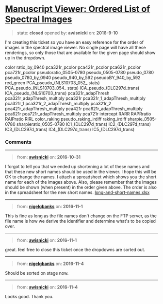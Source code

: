 # [Manuscript Viewer: Ordered List of Spectral Images](https://github.com/livingstoneonline/livingstoneonline/issues/84)

> state: **closed** opened by: **awisnicki** on: **2016-9-10**

I&#x27;m creating this ticket so you have an easy reference for the order of images in the spectral image viewer. No single page will have all these renderings, so only those that are available for the given page should show up in the dropdown.

color
ratio_by_0940
pca321r_pcolor
pca421r_pcolor
pca621r_pcolor
pca721r_pcolor
pseudoratio_0505-0780
pseudo_0505-0780
pseudo_0780
pseudo_0780_by_0940
pseudo_940_by_592
pseudoBY_940_by_592
red_green
PCA_pseudo_(NLS10703_052_ stats)
PCA_pseudo_(NLS10703_054_ stats)
ICA_pseudo_(DLC297d_trans)
ICA_pseudo_(NLS10703_trans)
pca321r_adapThresh
pca321r_adapThresh_multiply
pca321r
pca321r_1_adapThresh_multiply
pca321r_1
pca321r_2_adapThresh_multiply
pca321r_2
pca421r_adapThresh_multiply
pca421r
pca621r_adapThresh_multiply
pca621r
pca721r_adapThresh_multiply
pca721r
intercept
RARR
RAPRratio
RAIPratio
RIRL
color_raking
pseudo_raking_irdiff
raking_irdiff
sharpie_0505-0780
sharpieratio_0505-0780
IC1_(DLC297d_trans)
IC2_(DLC297d_trans)
IC3_(DLC297d_trans)
IC4_(DLC297d_trans)
IC5_(DLC297d_trans)


### Comments

---
> from: [**awisnicki**](https://github.com/livingstoneonline/livingstoneonline/issues/84#issuecomment-257475375) on: **2016-10-31**

I forgot to tell you that we ended up shortening a lot of these names and that these new short names should be used in the viewer. I hope this will be OK to change the names. I attach a spreadsheet which shows you the short name for each of the images above. Also, please remember that the images should be shown (when present) in the order given above. The order is also in the spreadsheet for the new short names.
[long-and-short-names.xlsx](https://github.com/livingstoneonline/livingstoneonline/files/563237/long-and-short-names.xlsx)

---
> from: [**nigelgbanks**](https://github.com/livingstoneonline/livingstoneonline/issues/84#issuecomment-257626456) on: **2016-11-1**

This is fine as long as the file names don&#x27;t change on the FTP server, as the file name is how we derive the identifier and determine what&#x27;s to be copied over.

---
> from: [**awisnicki**](https://github.com/livingstoneonline/livingstoneonline/issues/84#issuecomment-257686934) on: **2016-11-1**

great. feel free to close this ticket once the dropdowns are sorted out.

---
> from: [**nigelgbanks**](https://github.com/livingstoneonline/livingstoneonline/issues/84#issuecomment-258464666) on: **2016-11-4**

Should be sorted on stage now.

---
> from: [**awisnicki**](https://github.com/livingstoneonline/livingstoneonline/issues/84#issuecomment-258560037) on: **2016-11-4**

Looks good. Thank you.

